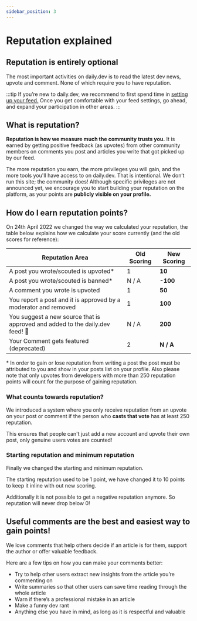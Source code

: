 ```yaml
---
sidebar_position: 3
---
```

# Reputation explained

## Reputation is entirely optional

The most important activities on daily.dev is to read the latest dev news, upvote and comment. None of which require you to have reputation. 

:::tip
If you’re new to daily.dev, we recommend to first spend time in [setting up your feed.](../settingyourfeed/filtering-content-feed.md) Once you get comfortable with your feed settings, go ahead, and expand your participation in other areas. 
:::

## What is reputation?

**Reputation is how we measure much the community trusts you.** It is earned by getting positive feedback (as upvotes) from other community members on comments you post and articles you write that got picked up by our feed. 

The more reputation you earn, the more privileges you will gain, and the more tools you'll have access to on daily.dev. That is intentional. We don’t run this site; the community does! Although specific privileges are not announced yet, we encourage you to start building your reputation on the platform, as your points are **publicly visible on your profile.** 

## How do I earn reputation points?
On 24th April 2022 we changed the way we calculated your reputation, the table below explains how we calculate your score currently (and the old scores for reference):

| Reputation Area | Old Scoring | **New Scoring** |
| --- | --- | --- |
| A post you wrote/scouted is upvoted* | 1 | **10** |
| A post you wrote/scouted is banned* | N / A | **-100** |
| A comment you wrote is upvoted | 1 | **50** |
| You report a post and it is approved by a moderator and removed | 1 | **100** |
| You suggest a new source that is approved and added to the daily.dev feed! 🎉 | N / A | **200** |
| Your Comment gets featured (deprecated) | 2 | **N / A** |

 \* In order to gain or lose reputation from writing a post the post must be attributed to you and show in your posts list on your profile. Also please note that only upvotes from developers with more than 250 reputation points will count for the purpose of gaining reputation.  

### What counts towards reputation?
We introduced a system where you only receive reputation from an upvote on your post or comment if the person who **casts that vote** has at least 250 reputation. 

This ensures that people can't just add a new account and upvote their own post, only genuine users votes are counted!

### Starting reputation and minimum reputation
Finally we changed the starting and minimum reputation.

The starting reputation used to be 1 point, we have changed it to 10 points to keep it inline with out new scoring.

Additionally it is not possible to get a negative reputation anymore. So reputation will never drop below 0!


## Useful comments are the best and easiest way to gain points!
We love comments that help others decide if an article is for them, support the author or offer valuable feedback.

Here are a few tips on how you can make your comments better:
* Try to help other users extract new insights from the article you’re commenting on
* Write summaries so that other users can save time reading through the whole article
* Warn if there’s a professional mistake in an article
* Make a funny dev rant
* Anything else you have in mind, as long as it is respectful and valuable